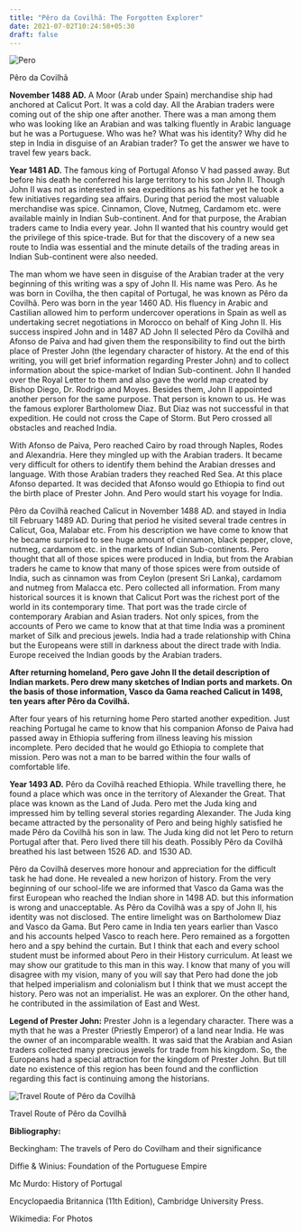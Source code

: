 ```yaml
---
title: "Pêro da Covilhã: The Forgotten Explorer"
date: 2021-07-02T10:24:58+05:30
draft: false
---
```

![Pero](https://upload.wikimedia.org/wikipedia/commons/9/98/P%C3%AAro_da_Covilh%C3%A3_-_Padr%C3%A3o_dos_Descobrimentos.png)

Pêro da Covilhã

**November 1488 AD.** A Moor (Arab under Spain) merchandise ship had anchored at Calicut Port. It was a cold day. All the Arabian traders were coming out of the ship one after another. There was a man among them who was looking like an Arabian and was talking fluently in Arabic language but he was a Portuguese. Who was he? What was his identity? Why did he step in India in disguise of an Arabian trader? To get the answer we have to travel few years back.

**Year 1481 AD.** The famous king of Portugal Afonso V had passed away. But before his death he conferred his large territory to his son John II. Though John II was not as interested in sea expeditions as his father yet he took a few initiatives regarding sea affairs. During that period the most valuable merchandise was spice. Cinnamon, Clove, Nutmeg, Cardamom etc. were available mainly in Indian Sub-continent. And for that purpose, the Arabian traders came to India every year. John II wanted that his country would get the privilege of this spice-trade. But for that the discovery of a new sea route to India was essential and the minute details of the trading areas in Indian Sub-continent were also needed. 

The man whom we have seen in disguise of the Arabian trader at the very beginning of this writing was a spy of John II. His name was Pero. As he was born in Covilha, the then capital of Portugal, he was known as Pêro da Covilhã. Pero was born in the year 1460 AD. His fluency in Arabic and Castilian allowed him to perform undercover operations in Spain as well as undertaking secret negotiations in Morocco on behalf of King John II. His success inspired John and in 1487 AD John II selected Pêro da Covilhã and Afonso de Paiva and had given them the responsibility to find out the birth place of Prester John (the legendary character of history. At the end of this writing, you will get brief information regarding Prester John) and to collect information about the spice-market of Indian Sub-continent. John II handed over the Royal Letter to them and also gave the world map created by Bishop Diego, Dr. Rodrigo and Moyes. Besides them, John II appointed another person for the same purpose. That person is known to us. He was the famous explorer Bartholomew Diaz. But Diaz was not successful in that expedition. He could not cross the Cape of Storm. But Pero crossed all obstacles and reached India. 

With Afonso de Paiva, Pero reached Cairo by road through Naples, Rodes and Alexandria. Here they mingled up with the Arabian traders. It became very difficult for others to identify them behind the Arabian dresses and language. With those Arabian traders they reached Red Sea. At this place Afonso departed. It was decided that Afonso would go Ethiopia to find out the birth place of Prester John. And Pero would start his voyage for India.

Pêro da Covilhã reached Calicut in November 1488 AD. and stayed in India till February 1489 AD. During that period he visited several trade centres in Calicut, Goa, Malabar etc. From his description we have come to know that he became surprised to see huge amount of cinnamon, black pepper, clove, nutmeg, cardamom etc. in the markets of Indian Sub-continents. Pero thought that all of those spices were produced in India, but from the Arabian traders he came to know that many of those spices were from outside of India, such as cinnamon was from Ceylon (present Sri Lanka), cardamom and nutmeg from Malacca etc. Pero collected all information. From many historical sources it is known that Calicut Port was the richest port of the world in its contemporary time. That port was the trade circle of contemporary Arabian and Asian traders. Not only spices, from the accounts of Pero we came to know that at that time India was a prominent market of Silk and precious jewels. India had a trade relationship with China but the Europeans were still in darkness about the direct trade with India. Europe received the Indian goods by the Arabian traders.

**After returning homeland, Pero gave John II the detail description of Indian markets. Pero drew many sketches of Indian ports and markets. On the basis of those information, Vasco da Gama reached Calicut in 1498, ten years after Pêro da Covilhã.**

After four years of his returning home Pero started another expedition. Just reaching Portugal he came to know that his companion Afonso de Paiva had passed away in Ethiopia suffering from illness leaving his mission incomplete. Pero decided that he would go Ethiopia to complete that mission. Pero was not a man to be barred within the four walls of comfortable life. 

**Year 1493 AD.** Pêro da Covilhã reached Ethiopia. While travelling there, he found a place which was once in the territory of Alexander the Great. That place was known as the Land of Juda. Pero met the Juda king and impressed him by telling several stories regarding Alexander. The Juda king became attracted by the personality of Pero and being highly satisfied he made Pêro da Covilhã his son in law. The Juda king did not let Pero to return Portugal after that. Pero lived there till his death. Possibly Pêro da Covilhã breathed his last between 1526 AD. and 1530 AD.

Pêro da Covilhã deserves more honour and appreciation for the difficult task he had done. He revealed a new horizon of history. From the very beginning of our school-life we are informed that Vasco da Gama was the first European who reached the Indian shore in 1498 AD. but this information is wrong and unacceptable. As Pêro da Covilhã was a spy of John II, his identity was not disclosed. The entire limelight was on Bartholomew Diaz and Vasco da Gama. But Pero came in India ten years earlier than Vasco and his accounts helped Vasco to reach here. Pero remained as a forgotten hero and a spy behind the curtain. But I think that each and every school student must be informed about Pero in their History curriculum. At least we may show our gratitude to this man in this way. I know that many of you will disagree with my vision, many of you will say that Pero had done the job that helped imperialism and colonialism but I think that we must accept the history. Pero was not an imperialist. He was an explorer. On the other hand, he contributed in the assimilation of East and West.

**Legend of Prester John:** Prester John is a legendary character. There was a myth that he was a Prester (Priestly Emperor) of a land near India. He was the owner of an incomparable wealth. It was said that the Arabian and Asian traders collected many precious jewels for trade from his kingdom. So, the Europeans had a special attraction for the kingdom of Prester John. But till date no existence of this region has been found and the confliction regarding this fact is continuing among the historians.

![Travel Route of Pêro da Covilhã](https://upload.wikimedia.org/wikipedia/commons/2/21/Caminho_maritimo_para_a_India.png)

Travel Route of Pêro da Covilhã

**Bibliography:**

Beckingham: The travels of Pero do Covilham and their significance

Diffie & Winius: Foundation of the Portuguese Empire

Mc Murdo: History of Portugal

Encyclopaedia Britannica (11th Edition), Cambridge University Press.   

Wikimedia: For Photos

    


    

